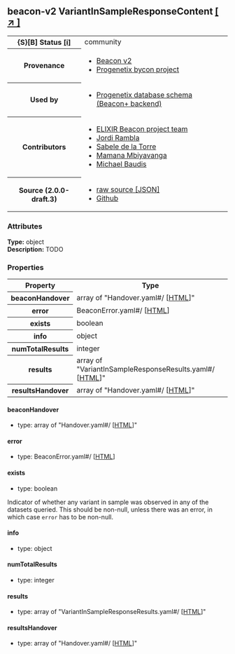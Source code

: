 
<div id="schema-header-title">
  <h2><span id="schema-header-title-project">beacon-v2</span> VariantInSampleResponseContent <a href="https://github.com/ga4gh-beacon/specification-v2-blocks" target="_BLANK">[ &nearr; ]</a></h2>
</div>

<table id="schema-header-table">
<tr>
<th>{S}[B] Status <a href="https://schemablocks.org/about/sb-status-levels.html">[i]</a></th>
<td><div id="schema-header-status">community</div></td>
</tr>
<tr><th>Provenance</th><td><ul>
<li><a href="https://github.com/ga4gh-beacon/specification-v2">Beacon v2</a></li>
<li><a href="https://github.com/progenetix/bycon/">Progenetix bycon project</a></li>
</ul></td></tr>
<tr><th>Used by</th><td><ul>
<li><a href="https://github.com/progenetix/schemas/">Progenetix database schema (Beacon+ backend)</a></li>
</ul></td></tr>


<!--more-->
<tr><th>Contributors</th><td><ul>
<li><a href="https://beacon-project.io/categories/people.html">ELIXIR Beacon project team</a></li>
<li><a href="https://github.com/jrambla">Jordi Rambla</a></li>
<li><a href="https://github.com/sdelatorrep">Sabele de la Torre</a></li>
<li><a href="https://github.com/mamanambiya">Mamana Mbiyavanga</a></li>
<li><a href="https://orcid.org/0000-0002-9903-4248">Michael Baudis</a></li>
</ul></td></tr>
<tr><th>Source (2.0.0-draft.3)</th><td><ul>
<li><a href="current/VariantInSampleResponseContent.json" target="_BLANK">raw source [JSON]</a></li>
<li><a href="https://github.com/ga4gh-beacon/specification-v2-blocks/blob/master/schemas/VariantInSampleResponseContent.yaml" target="_BLANK">Github</a></li>
</ul></td></tr>
</table>

<div id="schema-attributes-title"><h3>Attributes</h3></div>

  
__Type:__ object  
__Description:__ TODO

### Properties

<table id="schema-properties-table">
<tr><th>Property</th><th>Type</th></tr>
<tr><th>beaconHandover</th><td>array of "Handover.yaml#/ [<a href="./Handover.html">HTML</a>]"</td></tr>
<tr><th>error</th><td>BeaconError.yaml#/ [<a href="./BeaconError.html">HTML</a>]</td></tr>
<tr><th>exists</th><td>boolean</td></tr>
<tr><th>info</th><td>object</td></tr>
<tr><th>numTotalResults</th><td>integer</td></tr>
<tr><th>results</th><td>array of "VariantInSampleResponseResults.yaml#/ [<a href="./VariantInSampleResponseResults.html">HTML</a>]"</td></tr>
<tr><th>resultsHandover</th><td>array of "Handover.yaml#/ [<a href="./Handover.html">HTML</a>]"</td></tr>
</table>


#### beaconHandover

* type: array of "Handover.yaml#/ [<a href="./Handover.html">HTML</a>]"




#### error

* type: BeaconError.yaml#/ [<a href="./BeaconError.html">HTML</a>]




#### exists

* type: boolean

Indicator of whether any variant in sample was observed in any of the
datasets queried. This should be non-null, unless there was an
error, in which case `error` has to be non-null.



#### info

* type: object




#### numTotalResults

* type: integer




#### results

* type: array of "VariantInSampleResponseResults.yaml#/ [<a href="./VariantInSampleResponseResults.html">HTML</a>]"




#### resultsHandover

* type: array of "Handover.yaml#/ [<a href="./Handover.html">HTML</a>]"




